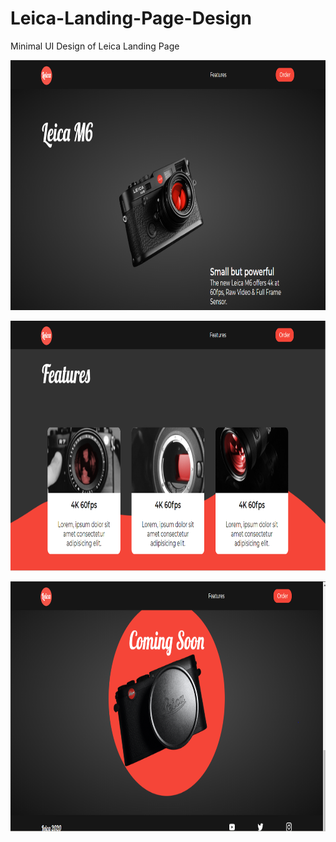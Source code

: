 # Leica-Landing-Page-Design
Minimal UI Design of Leica Landing Page
<p align="center"><img src="./img/showcase.PNG" width="900" height="400"></p>

<p align="center"><img src="./img/features.PNG" width="900" height="400"></p>

<p align="center"><img src="./img/cs.PNG" width="900" height="400"></p>
